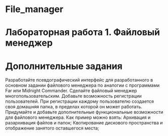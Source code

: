# File_manager

# Лабораторная работа 1. Файловый менеджер

# Дополнительные задания
Разработайте псевдографический интерфейс для разработанного в основном задании файлового менеджера по аналогии с программами Far или Midnight Commander. 
Сделайте файловый менеджер многопользовательским. Добавьте возможность регистрации пользователей. При регистрации каждому пользователю создается своя домашняя папка, в пределах которой он может работать.
Придумайте и добавьте дополнительные функциональные возможности для файлового менеджера. Как пример можно взять:
Архивация и разархивация файлов и папок;
Квотирование дискового пространства и отображение занятого оставшегося места;
